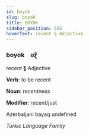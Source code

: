 ```yaml
---
id: boyok
slug: boyok
title: BOYOK
sidebar_position: 555
hoverText: recent § Adjective
---
```


### boyok&emsp;<span kind="abugida">ʋɀ̑</span>

*recent* **§** Adjective

**Verb**: to be recent

**Noun**: recentness

**Modifier**: recent/just

Azerbaijani bayaq undefined

*Turkic Language Family*